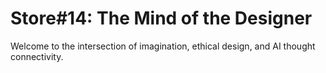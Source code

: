 # Store#14: The Mind of the Designer
Welcome to the intersection of imagination, ethical design, and AI thought connectivity.